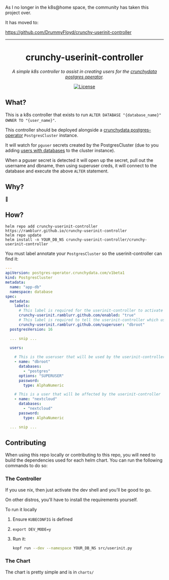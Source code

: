 As I no longer in the k8s@home space, the community has taken this project over.

It has moved to:

https://github.com/DrummyFloyd/crunchy-userinit-controller

------

<div align="center">

# crunchy-userinit-controller

_A simple k8s controller to assist in creating users for the [crunchydata postgres operator][crunchy]._

[![License](https://img.shields.io/github/license/ramblurr/crunchy-userinit-controller?style=for-the-badge&v1)](https://spdx.org/licenses/AGPL-3.0-or-later.html)

</div>


## What?

This is a k8s controller that exists to run `ALTER DATABASE "{database_name}" OWNER TO "{user_name}"`.

This controller should be deployed alongside a [crunchydata postgres-operator][crunchy] `PostgresCluster` instance.

It will watch for `pguser` secrets created by the PostgresCluster (due to you adding [users with databases]( https://access.crunchydata.com/documentation/postgres-operator/latest/tutorials/basic-setup/user-management) to the cluster instance).

When a pguser secret is detected it will open up the secret, pull out the username and dbname, then using superuser creds, it will connect to the database and execute the above `ALTER` statement.

## Why?

🤦

## How?

```
helm repo add crunchy-userinit-controller https://ramblurr.github.io/crunchy-userinit-controller
helm repo update
helm install -n YOUR_DB_NS crunchy-userinit-controller/crunchy-userinit-controller
```

You must label annotate your `PostgresCluster` so the userinit-controller can find it:

``` yaml
---
apiVersion: postgres-operator.crunchydata.com/v1beta1
kind: PostgresCluster
metadata:
  name: "app-db"
  namespace: database
spec:
  metadata:
    labels:
      # This label is required for the userinit-controller to activate
      crunchy-userinit.ramblurr.github.com/enabled: "true"
      # This label is required to tell the userinit-controller which user is the the superuser
      crunchy-userinit.ramblurr.github.com/superuser: "dbroot"
  postgresVersion: 16

  ... snip ...

  users:
  
    # This is the useruser that will be used by the userinit-controller to execute the SQL
    - name: "dbroot"
      databases:
        - "postgres"
      options: "SUPERUSER"
      password:
        type: AlphaNumeric

    # This is a user that will be affected by the userinit-controller
    - name: "nextcloud"
      databases:
        - "nextcloud"
      password:
        type: AlphaNumeric

  ... snip ...
```

## Contributing

When using this repo locally or contributing to this repo, you will need to build the dependencies used for each helm chart.
You can run the following commands to do so:

### The Controller

If you use nix, then just activate the dev shell and you'll be good to go.

On other distros, you'll have to install the requirements yourself.

To run it locally

1. Ensure `KUBECONFIG` is defined
2. `export DEV_MODE=y`
3. Run it:

    ``` sh
    kopf run --dev --namespace YOUR_DB_NS src/userinit.py
    ```


### The Chart

The chart is pretty simple and is in `charts/`

[crunchy]: https://access.crunchydata.com/documentation/postgres-operator/latest/
